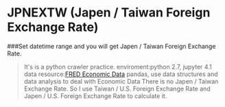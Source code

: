 # JPNEXTW (Japen / Taiwan Foreign Exchange Rate)
###Set datetime range and you will get Japen / Taiwan Foreign Exchange Rate.
>It's is a python crawler practice. 
>enviroment:python 2.7, jupyter 4.1
>data resource:[FRED Economic Data](https://fred.stlouisfed.org/)
>pandas, use data structures and data analysis to deal with Economic Data
>There is no Japen / Taiwan Exchange Rate. So I use Taiwan / U.S. Foreign Exchange Rate and Japen / U.S. Foreign Exchange Rate to calculate it.
